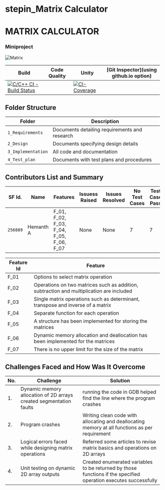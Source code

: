 # stepin_Matrix Calculator
# MATRIX CALCULATOR
### Miniproject 
![Matrix](https://user-images.githubusercontent.com/89777871/132370132-38b52589-57e0-4990-a71e-80d119327c1f.png)

Build | Code Quality | Unity | [Git Inspector](using github.io option)
------|----------|-------|--------------
[![C/C++ CI - Build Status](https://github.com/GallaRupesh/stepin_Matrix-Calculator/actions/workflows/c-cpp.yml/badge.svg)](https://github.com/GallaRupesh/stepin_Matrix-Calculator/actions/workflows/c-cpp.yml) || [![CI-Coverage](https://github.com/GallaRupesh/stepin_Matrix-Calculator/actions/workflows/gcov.yml/badge.svg)](https://github.com/GallaRupesh/stepin_Matrix-Calculator/actions/workflows/gcov.yml) || [![Code Quality - Static Code - Cppcheck](https://github.com/GallaRupesh/stepin_Matrix-Calculator/actions/workflows/cppcheck.yml/badge.svg)](https://github.com/GallaRupesh/stepin_Matrix-Calculator/actions/workflows/cppcheck.yml) || [![CodeQuality Dynamic Code Analysis Valgrind](https://github.com/GallaRupesh/stepin_Matrix-Calculator/actions/workflows/CodeQuality_Dynamic.yml/badge.svg)](https://github.com/GallaRupesh/stepin_Matrix-Calculator/actions/workflows/CodeQuality_Dynamic.yml) || [![Contribution Check - Git Inspector](https://github.com/GallaRupesh/stepin_Matrix-Calculator/actions/workflows/gitinspector.yml/badge.svg)](https://github.com/GallaRupesh/stepin_Matrix-Calculator/actions/workflows/gitinspector.yml) || [![Unit Testing - Unity](https://github.com/GallaRupesh/stepin_Matrix-Calculator/actions/workflows/unity.yml/badge.svg)](https://github.com/GallaRupesh/stepin_Matrix-Calculator/actions/workflows/unity.yml)




## Folder Structure
Folder             | Description
-------------------| -----------------------------------------
`1_Requirements`   | Documents detailing requirements and research
`2_Design`         | Documents specifying design details
`3_Implementation` | All code and documentation
`4_Test_plan`      | Documents with test plans and procedures

## Contributors List and Summary

SF Id. |  Name   |    Features    | Issuess Raised |Issues Resolved|No Test Cases|Test Case Pass
-------|---------|----------------|----------------|---------------|-------------|--------------
`256889` | Hemanth A | F_01, F_02, F_03, F_04, F_05, F_06, F_07   | None    | None   |7  |7    

| Feature Id | Feature |
| -----------|---------|
|F_01| Options to select matrix operation|
|F_02| Operations on two matrices such as addition, subtraction and multiplication are included|
|F_03| Single matrix operations such as determinant, transpose and inverse of a matrix |
|F_04| Separate function for each operation |
|F_05| A structure has been implemented for storing the matrices|
|F_06| Dynamic memory allocation and deallocation has been implemented for the matrices|
|F_07|  There is no upper limit for the size of the matrix|

## Challenges Faced and How Was It Overcome

| No. | Challenge | Solution
|-----|-----------|--------
|1. | Dynamic memory allocation of 2D arrays created segmentation faults| running the code in GDB helped find the line where the program crashes
|2. | Program crashes | Writing clean code with allocating and deallocating memory at all functions as per requirement|
|3. | Logical errors faced while designing matrix operations| Referred some articles to revise matrix basics and operations on 2D arrays
|4. | Unit testing on dynamic 2D array outputs| Created enumerated variables to be returned by those functions if the specified operation executes successfully


